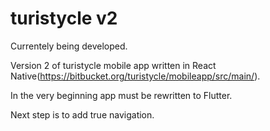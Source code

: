 # turistycle v2

Currentely being developed.

Version 2 of turistycle mobile app written in React Native(https://bitbucket.org/turistycle/mobileapp/src/main/).

In the very beginning app must be rewritten to Flutter.

Next step is to add true navigation.
